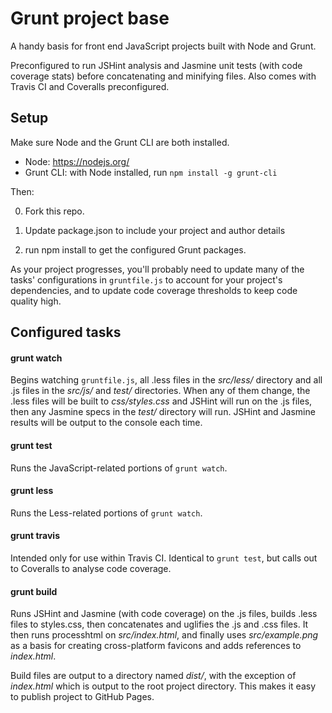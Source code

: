 # Grunt project base

A handy basis for front end JavaScript projects built with Node and Grunt.

Preconfigured to run JSHint analysis and Jasmine unit tests (with code coverage stats) before concatenating and minifying files. Also comes with Travis CI and Coveralls preconfigured.

## Setup

Make sure Node and the Grunt CLI are both installed.
- Node: https://nodejs.org/
- Grunt CLI: with Node installed, run `npm install -g grunt-cli`

Then:

0. Fork this repo.

0. Update package.json to include your project and author details

0. run npm install to get the configured Grunt packages.

As your project progresses, you'll probably need to update many of the tasks' configurations in `gruntfile.js` to account for your project's dependencies, and to update code coverage thresholds to keep code quality high.

## Configured tasks

#### grunt watch

Begins watching `gruntfile.js`, all .less files in the *src/less/* directory and all .js files in the *src/js/* and *test/* directories. When any of them change, the .less files will be built to *css/styles.css* and JSHint will run on the .js files, then any Jasmine specs in the *test/* directory will run. JSHint and Jasmine results will be output to the console each time.

#### grunt test

Runs the JavaScript-related portions of `grunt watch`.

#### grunt less

Runs the Less-related portions of `grunt watch`.

#### grunt travis

Intended only for use within Travis CI. Identical to `grunt test`, but calls out to Coveralls to analyse code coverage.

#### grunt build

Runs JSHint and Jasmine (with code coverage) on the .js files, builds .less files to styles.css, then concatenates and uglifies the .js and .css files. It then runs processhtml on *src/index.html*, and finally uses *src/example.png* as a basis for creating cross-platform favicons and adds references to *index.html*.

Build files are output to a directory named *dist/*, with the exception of *index.html* which is output to the root project directory. This makes it easy to publish project to GitHub Pages.
